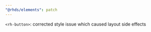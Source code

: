 ```yaml
---
"@rhds/elements": patch
---
```


`<rh-button>`: corrected style issue which caused layout side effects
